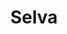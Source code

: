 ---
title: Selva
date: 
draft: false

# descripcion
description : Argolla de plata pasante cierre italiano

materials: Plata 925

color: Plateado

dimensions: 2cm x 2,5cm

code: 01-11-0475

type: "Aros"

categories: []

price: $5.090,00

price_eftvo: $4.325,00

# Images
# first image will be shown in the product page
images:
  # - image: "images/path_to_image"
  # La ubicacion de las imagenes es imagenes/Aros/Aros.Argollas/01-11-0475-selva
  - image: "./images/aros/argollas/01-11-0475_a.JPG"
---
